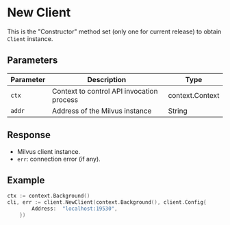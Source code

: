 # New Client

This is the "Constructor" method set (only one for current release) to obtain `Client` instance.

## Parameters

| Parameter    | Description                                                  | Type                     |
| ------------ | ------------------------------------------------------------ | ------------------------ |
| `ctx`        | Context to control API invocation process                    | context.Context          |
| `addr`       | Address of the Milvus instance                               | String                   |


## Response
- Milvus client instance.
- `err`: connection error (if any).

## Example

```go
ctx := context.Background()
cli, err := client.NewClient(context.Background(), client.Config{
		Address:  "localhost:19530",
	})
```
